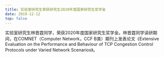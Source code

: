 ```yaml
---
title: 实验室研究生荣获研究生2020年度国家研究生奖学金
date: 2019-12-12
top: false
---
```


实验室研究生林晋霆同学，荣获2020年度国家研究生奖学金。林晋霆同学读研期间，在COMNET（Computer Network，CCF B类）期刊上发表论文《Extensive Evaluation on the Performance and Behaviour of TCP Congestion Control Protocols under Varied Network Scenarios》。

